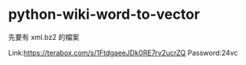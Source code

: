 # python-wiki-word-to-vector

先要有 xml.bz2 的檔案

Link:https://terabox.com/s/1FtdgaeeJDk0RE7rv2ucrZQ  Password:24vc
